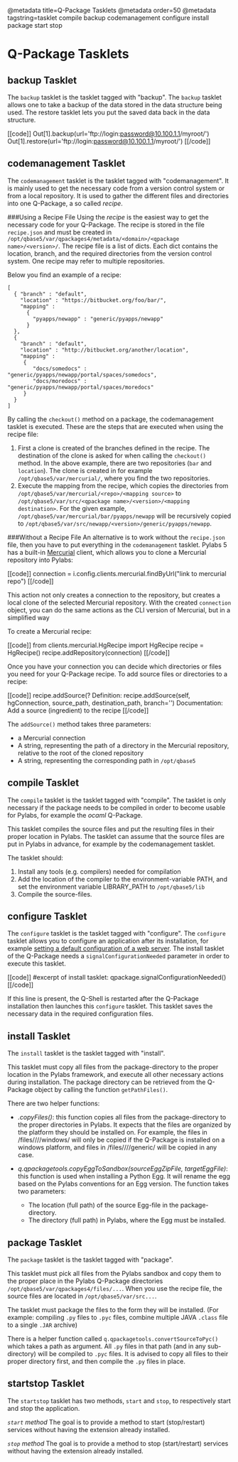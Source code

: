 @metadata title=Q-Package Tasklets
@metadata order=50
@metadata tagstring=tasklet compile backup codemanagement configure install package start stop

[Mercurial]: http://mercurial.selenic.com/
[configure]: #/Q-Packages/Configure


# Q-Package Tasklets

## backup Tasklet
The `backup` tasklet is the tasklet tagged with "backup".
The `backup` tasklet allows one to take a backup of the data stored in the data structure being used.
The restore tasklet lets you put the saved data back in the data structure.

[[code]]
Out[1].backup(url='ftp://login:password@10.100.1.1/myroot/')
Out[1].restore(url='ftp://login:password@10.100.1.1/myroot/')
[[/code]]


## codemanagement Tasklet
The `codemanagement` tasklet is the tasklet tagged with "codemanagement". 
It is mainly used to get the necessary code from a version control system or from a local repository. It is used to gather the different files and directories into one Q-Package, a so called _recipe_.


###Using a Recipe File
Using the _recipe_ is the easiest way to get the necessary code for your Q-Package. The recipe is stored in the file `recipe.json` and must be created in `/opt/qbase5/var/qpackages4/metadata/<domain>/<qpackage name>/<version>/`.
The recipe file is a list of dicts. Each dict contains the location, branch, and the required directories from the version control system. One recipe may refer to multiple repositories.  

Below you find an example of a recipe:

	[
	  { "branch" : "default",
	    "location" : "https://bitbucket.org/foo/bar/",
	    "mapping" :
	      {
	        "pyapps/newapp" : "generic/pyapps/newapp"
	      }
	  },
	  {
	    "branch" : "default",
        "location" : "http://bitbucket.org/another/location",
	    "mapping" :
	     {
	        "docs/somedocs" : "generic/pyapps/newapp/portal/spaces/somedocs",
	        "docs/moredocs" : "generic/pyapps/newapp/portal/spaces/moredocs"
	     }
	  }
	]

By calling the `checkout()` method on a package, the codemanagement tasklet is executed. 
These are the steps that are executed when using the recipe file:

1. First a clone is created of the branches defined in the recipe. The destination of the clone is asked for when calling the `checkout()` method. 
In the above example, there are two repositories (`bar` and `location`).
The clone is created in for example `/opt/qbase5/var/mercurial/`, where you find the two repositories.
2. Execute the mapping from the recipe, which copies the directories from `/opt/qbase5/var/mercurial/<repo>/<mapping source>` to `/opt/qbase5/var/src/<qpackage name>/<version>/<mapping destination>`.
For the given example, `/opt/qbase5/var/mercurial/bar/pyapps/newapp` will be recursively copied to `/opt/qbase5/var/src/newapp/<version>/generic/pyapps/newapp`.



###Without a Recipe File
An alternative is to work without the `recipe.json` file, then you have to put everything in the `codemanagement` tasklet.
Pylabs 5 has a built-in [Mercurial][] client, which allows you to clone a Mercurial repository into Pylabs:

[[code]]
connection =  i.config.clients.mercurial.findByUrl("link to mercurial repo")
[[/code]]

This action not only creates a connection to the repository, but creates a local clone of the selected Mercurial repository.
With the created `connection` object, you can do the same actions as the CLI version of Mercurial, but in a simplified way

To create a Mercurial recipe:

[[code]]
from clients.mercurial.HgRecipe import HgRecipe
recipe = HgRecipe()
recipe.addRepository(connection)
[[/code]]

Once you have your connection you can decide which directories or files you need for your Q-Package recipe. To add source files or directories to a recipe:

[[code]]
recipe.addSource(?
Definition: recipe.addSource(self, hgConnection, source_path, destination_path, branch='')
Documentation:
    Add a source (ingredient) to the recipe
[[/code]]

The `addSource()` method takes three parameters:

* a Mercurial connection
* A string, representing the path of a directory in the Mercurial repository, relative to the root of the cloned repository
* A string, representing the corresponding path in `/opt/qbase5`


## compile Tasklet
The `compile` tasklet is the tasklet tagged with "compile". 
The tasklet is only necessary if the package needs to be compiled in order to become usable for Pylabs, for example the _ocaml_ Q-Package.

This tasklet compiles the source files and put the resulting files in their proper location in Pylabs. The tasklet can assume that the source files are put in Pylabs in advance, for example by the codemanagement tasklet.

The tasklet should:

1. Install any tools (e.g. compilers) needed for compilation
2. Add the location of the compiler to the environment-variable PATH, and set the environment variable LIBRARY_PATH to `/opt/qbase5/lib`
3. Compile the source-files.


## configure Tasklet
The `configure` tasklet is the tasklet tagged with "configure". 
The `configure` tasklet allows you to configure an application after its installation, for example [setting a default configuration of a web server][configure]. 
The install tasklet of the Q-Package needs a `signalConfigurationNeeded` parameter in order to execute this tasklet.

[[code]]
#excerpt of install tasklet:
qpackage.signalConfigurationNeeded()
[[/code]]

If this line is present, the Q-Shell is restarted after the Q-Package installation then launches this `configure` tasklet. This tasklet saves the necessary data in the required configuration files.


## install Tasklet
The `install` tasklet is the tasklet tagged with "install".

This tasklet must copy all files from the package-directory to the proper location in the Pylabs framework, and execute all other necessary actions during installation. The package directory can be retrieved from the Q-Package object by calling the function `getPathFiles()`.

There are two helper functions:

* *<qpackage>.copyFiles()*: this function copies all files from the package-directory to the proper directories in Pylabs. It expects that the files are organized by the platform they should be installed on. For example, the files in /files/<domain>/<name>/<version>/windows/ will only be copied if the Q-Package is installed on a windows platform, and files in /files/<domain>/<name>/<version>/generic/ will be copied in any case.

* *q.qpackagetools.copyEggToSandbox(sourceEggZipFile, targetEggFile)*: this function is used when installing a Python Egg. It will rename the egg based on the Pylabs conventions for an Egg version. The function takes two parameters:
    * The location (full path) of the source Egg-file in the package-directory.
    * The directory (full path) in Pylabs, where the Egg must be installed.


## package Tasklet
The `package` tasklet is the tasklet tagged with "package".

This tasklet must pick all files from the Pylabs sandbox and copy them to the proper place in the Pylabs Q-Package directories `/opt/qbase5/var/qpackages4/files/...`. 
When you use the recipe file, the source files are located in `/opt/qbase5/var/src...`.

The tasklet must package the files to the form they will be installed. (For example: compiling `.py` files to `.pyc` files, combine multiple JAVA `.class` file to a single `.JAR` archive)

There is a helper function called `q.qpackagetools.convertSourceToPyc()` which takes a path as argument. All `.py` files in that path (and in any sub-directory) will be compiled to `.pyc` files. It is advised to copy all files to their proper directory first, and then compile the `.py` files in place.


## startstop Tasklet
The `startstop` tasklet has two methods, `start` and `stop`, to respectively start and stop the application.

*`start` method*
The goal is to provide a method to start (stop/restart) services without having the extension already installed.

*`stop` method*
The goal is to provide a method to stop (start/restart) services without having the extension already installed.
